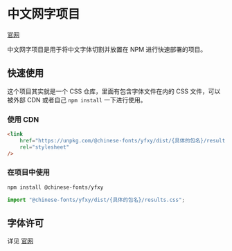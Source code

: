 # 中文网字项目

[官网](https://chinese-font.netlify.app)

中文网字项目是用于将中文字体切割并放置在 NPM 进行快速部署的项目。

## 快速使用

这个项目其实就是一个 CSS 仓库，里面有包含字体文件在内的 CSS 文件，可以被外部 CDN 或者自己 `npm install` 一下进行使用。

### 使用 CDN

```html
<link
    href="https://unpkg.com/@chinese-fonts/yfxy/dist/{具体的包名}/results.css"
    rel="stylesheet"
/>
```

### 在项目中使用

```sh
npm install @chinese-fonts/yfxy
```

```ts
import "@chinese-fonts/yfxy/dist/{具体的包名}/results.css";
```

## 字体许可

详见 [官网](https://chinese-font.netlify.app/fonts/yfxy)
